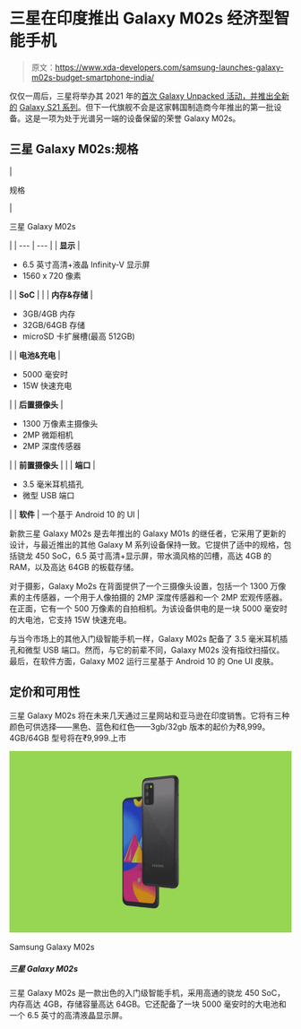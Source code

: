 # 三星在印度推出 Galaxy M02s 经济型智能手机

> 原文：<https://www.xda-developers.com/samsung-launches-galaxy-m02s-budget-smartphone-india/>

仅仅一周后，三星将举办其 2021 年的[首次 Galaxy Unpacked 活动，并推出全新的](https://www.xda-developers.com/samsung-galaxy-s21-launch-release-date/) [Galaxy S21 系列](https://www.xda-developers.com/samsung-galaxy-s21/)。但下一代旗舰不会是这家韩国制造商今年推出的第一批设备。这是一项为处于光谱另一端的设备保留的荣誉 Galaxy M02s。

## 三星 Galaxy M02s:规格

| 

规格

 | 

三星 Galaxy M02s

 |
| --- | --- |
| **显示** | 

*   6.5 英寸高清+液晶 Infinity-V 显示屏
*   1560 x 720 像素

 |
| **SoC** |  |
| **内存&存储** | 

*   3GB/4GB 内存
*   32GB/64GB 存储
*   microSD 卡扩展槽(最高 512GB)

 |
| **电池&充电** | 

*   5000 毫安时
*   15W 快速充电

 |
| **后置摄像头** | 

*   1300 万像素主摄像头
*   2MP 微距相机
*   2MP 深度传感器

 |
| **前置摄像头** |  |
| **端口** | 

*   3.5 毫米耳机插孔
*   微型 USB 端口

 |
| **软件** | 一个基于 Android 10 的 UI |

新款三星 Galaxy M02s 是去年推出的 Galaxy M01s 的继任者，它采用了更新的设计，与最近推出的其他 Galaxy M 系列设备保持一致。它提供了适中的规格，包括骁龙 450 SoC，6.5 英寸高清+显示屏，带水滴风格的凹槽，高达 4GB 的 RAM，以及高达 64GB 的板载存储。

对于摄影，Galaxy Mo2s 在背面提供了一个三摄像头设置，包括一个 1300 万像素的主传感器，一个用于人像拍摄的 2MP 深度传感器和一个 2MP 宏观传感器。在正面，它有一个 500 万像素的自拍相机。为该设备供电的是一块 5000 毫安时的大电池，它支持 15W 快速充电。

与当今市场上的其他入门级智能手机一样，Galaxy M02s 配备了 3.5 毫米耳机插孔和微型 USB 端口。然而，与它的前辈不同，Galaxy M02s 没有指纹扫描仪。最后，在软件方面，Galaxy M02 运行三星基于 Android 10 的 One UI 皮肤。

## 定价和可用性

三星 Galaxy M02s 将在未来几天通过三星网站和亚马逊在印度销售。它将有三种颜色可供选择——黑色、蓝色和红色——3gb/32gb 版本的起价为₹8,999。4GB/64GB 型号将在₹9,999.上市

 <picture>![The Samsung Galaxy M02s is a great entry-level smartphone that features Qualcomm's Snapdragon 450 SoC, up to 4GB of RAM, and up to 64GB of storage. It also packs a massive 5,000mAh battery and a large 6.5-inch HD+ LCD display.](img/a98957f94db1ab2dc0b0cea997d9021d.png)</picture> 

Samsung Galaxy M02s

##### 三星 Galaxy M02s

三星 Galaxy M02s 是一款出色的入门级智能手机，采用高通的骁龙 450 SoC，内存高达 4GB，存储容量高达 64GB。它还配备了一块 5000 毫安时的大电池和一个 6.5 英寸的高清液晶显示屏。